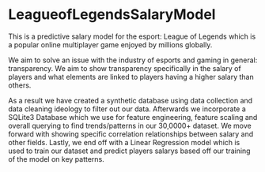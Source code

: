 # LeagueofLegendsSalaryModel

This is a predictive salary model for the esport: League of Legends which is a popular online multiplayer game enjoyed by millions globally. 

We aim to solve an issue with the industry of esports and gaming in general: transparency. We aim to show transparency specifically in the salary of players and what elements are linked to players having a higher salary than others.

As a result we have created a synthetic database using data collection and data cleaning ideology to filter out our data. Afterwards we incorporate a SQLite3 Database which we use for feature engineering, feature scaling and overall querying to find trends/patterns in our 30,0000+ dataset.  We move forward with showing specific correlation relationships between salary and other fields. Lastly, we end off with a Linear Regression model which is used to train our dataset and predict players salarys based off our training of the model on key patterns.  
